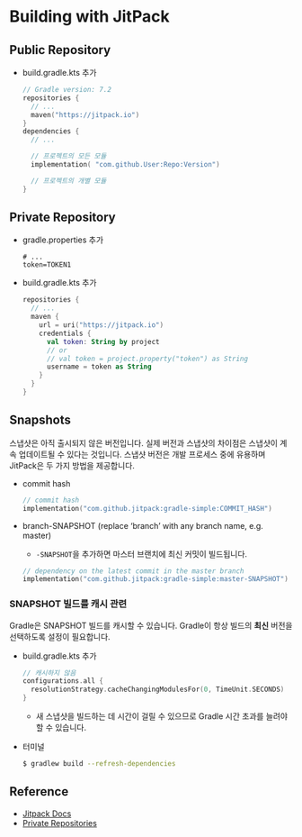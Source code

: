 # Building with JitPack

## Public Repository
- build.gradle.kts 추가
  ```kotlin
  // Gradle version: 7.2
  repositories {
    // ...
    maven("https://jitpack.io")
  }
  dependencies {
    // ...
  
    // 프로젝트의 모든 모듈
    implementation( "com.github.User:Repo:Version")
  
    // 프로젝트의 개별 모듈
  }
  ```

## Private Repository
- gradle.properties 추가
  ```properties
  # ...
  token=TOKEN1
  ```
- build.gradle.kts 추가
  ```kotlin
  repositories {
    // ...
    maven {
      url = uri("https://jitpack.io")
      credentials {
        val token: String by project
        // or
        // val token = project.property("token") as String
        username = token as String
      }
    }
  }
  ```

## Snapshots
스냅샷은 아직 출시되지 않은 버전입니다. 실제 버전과 스냅샷의 차이점은 스냅샷이 계속 업데이트될 수 있다는 것입니다.
스냅샷 버전은 개발 프로세스 중에 유용하며 JitPack은 두 가지 방법을 제공합니다.

- commit hash
  ```kotlin
  // commit hash
  implementation("com.github.jitpack:gradle-simple:COMMIT_HASH")
  ```

- branch-SNAPSHOT (replace ‘branch’ with any branch name, e.g. master)
  - `-SNAPSHOT`을 추가하면 마스터 브랜치에 최신 커밋이 빌드됩니다.
  ```kotlin
  // dependency on the latest commit in the master branch
  implementation("com.github.jitpack:gradle-simple:master-SNAPSHOT")
  ```

### SNAPSHOT 빌드를 캐시 관련
Gradle은 SNAPSHOT 빌드를 캐시할 수 있습니다. Gradle이 항상 빌드의 **최신** 버전을 선택하도록 설정이 필요합니다.

- build.gradle.kts 추가
  ```kotlin
  // 캐시하지 않음
  configurations.all {
    resolutionStrategy.cacheChangingModulesFor(0, TimeUnit.SECONDS)
  }
  ```
  - 새 스냅샷을 빌드하는 데 시간이 걸릴 수 있으므로 Gradle 시간 초과를 늘려야 할 수 있습니다.

- 터미널
  ```bash
  $ gradlew build --refresh-dependencies
  ```

## Reference
- [Jitpack Docs](https://jitpack.io/docs/)
- [Private Repositories](https://jitpack.io/docs/PRIVATE/)